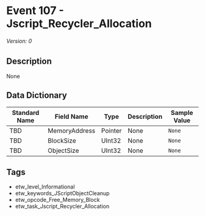 # Event 107 - Jscript_Recycler_Allocation
###### Version: 0

## Description
None

## Data Dictionary
|Standard Name|Field Name|Type|Description|Sample Value|
|---|---|---|---|---|
|TBD|MemoryAddress|Pointer|None|`None`|
|TBD|BlockSize|UInt32|None|`None`|
|TBD|ObjectSize|UInt32|None|`None`|

## Tags
* etw_level_Informational
* etw_keywords_JScriptObjectCleanup
* etw_opcode_Free_Memory_Block
* etw_task_Jscript_Recycler_Allocation